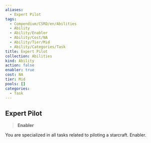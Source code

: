 ```yaml
---
aliases:
  - Expert Pilot
tags:
  - Compendium/CSRD/en/Abilities
  - Ability
  - Ability/Enabler
  - Ability/Cost/NA
  - Ability/Tier/Mid
  - Ability/Categories/Task
title: Expert Pilot
collection: Abilities
kind: Ability
action: false
enabler: true
cost: NA
tier: Mid
pools: []
categories:
  - Task
---
```

## Expert Pilot  
>**Enabler**
  
You are specialized in all tasks related to piloting a starcraft. Enabler.